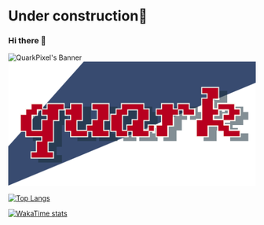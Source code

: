 # Under construction🚧
### Hi there 👋


<picture>
  <source media="(prefers-color-scheme: dark)" srcset="https://github.com/QuarkPixel/QuarkPixel/assets/banner-dark.svg">
  <source media="(prefers-color-scheme: light)" srcset="https://github.com/QuarkPixel/QuarkPixel/assets/banner-light.svg">
  <img alt="QuarkPixel's Banner" src="https://github.com/QuarkPixel/QuarkPixel/assets/banner-light.svg">
</picture>

<picture>
  <source media="(prefers-color-scheme: dark)" srcset="./assets/banner-dark.svg">
  <source media="(prefers-color-scheme: light)" srcset="./assets/banner-light.svg">
  <img alt="QuarkPixel's Banner" src="./assets/banner-light.svg">
</picture>

[![Top Langs](https://github-readme-stats.vercel.app/api/top-langs/?username=QuarkPixel)](https://github.com/anuraghazra/github-readme-stats)

[![WakaTime stats](https://github-readme-stats.vercel.app/api/wakatime?username=QuarkPixel)](https://wakatime.com/@QuarkPixel)


<!--
**QuarkPixel/QuarkPixel** is a ✨ _special_ ✨ repository because its `README.md` (this file) appears on your GitHub profile.

Here are some ideas to get you started:

- 🔭 I’m currently working on ...
- 🌱 I’m currently learning ...
- 👯 I’m looking to collaborate on ...
- 🤔 I’m looking for help with ...
- 💬 Ask me about ...
- 📫 How to reach me: ...
- 😄 Pronouns: ...
- ⚡ Fun fact: ...
-->
